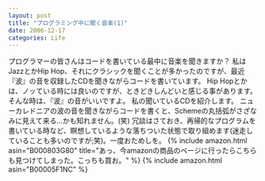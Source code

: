 ```yaml
---
layout: post
title: "プログラミング中に聞く音楽(1)"
date: 2006-12-17
categories: Life
---
```

プログラマーの皆さんはコードを書いている最中に音楽を聞きますか？
私はJazzとかHip Hop、それにクラシックを聞くことが多かったのですが、最近『波』の音を収録したCDを聞きながらコードを書いています。
Hip Hopとかは、ノッている時には良いのですが、ときどきしんどいと感じる事があります。
そんな時は、『波』の音がいいですよ。
私の聞いているCDを紹介します。
ニューカレドニアの波の音を聞きながらコードを書くと、Schemeの丸括弧がさざなみに見えて来る...かも知れません。(笑)
冗談はさておき、再帰的なプログラムを書いている時など、瞑想しているような落ちついた状態で取り組めます(迷走していることも多いのですが;笑)。一度おためしを。
{% include amazon.html asin="B000803G80" title="あっ、今amazonの商品のページに行ったらこちらも見つけてしまった。こっちも買お。" %}
{% include amazon.html asin="B00005F1NC" %}
